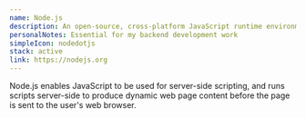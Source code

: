 ```yaml
---
name: Node.js
description: An open-source, cross-platform JavaScript runtime environment
personalNotes: Essential for my backend development work
simpleIcon: nodedotjs
stack: active
link: https://nodejs.org
---
```


Node.js enables JavaScript to be used for server-side scripting, and runs scripts server-side to produce dynamic web page content before the page is sent to the user's web browser.
